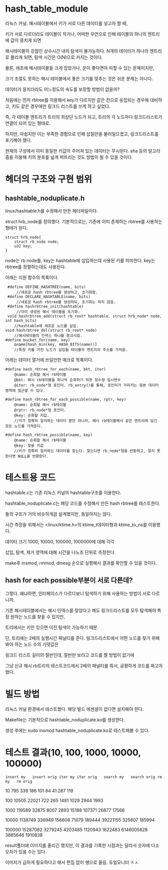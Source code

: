 # hash_table_module

리눅스 커널. 해시테이블에서 키가 서로 다른 데이터를 넣고자 할 때,

키가 서로 다르더라도 테이블이 작거나, 어떠한 우연으로 인해 테이블의 하나의 엔트리에 값이 뭉치게 되면

해시테이블의 강점인 상수시간 내의 탐색이 불가능하다. N개의 데이터가 하나의 엔트리로 몰리게 되면, 탐색 시간은 O(N)으로 커지는 것이다.

물론, 애초에 해시테이블을 크게 잡았거나, 운이 좋다면야 피할 수 있는 문제이지만,

크기 조절도 못하는 해시 테이블에서 좋은 크기를 맞추는 것은 쉬운 문제는 아니다.

데이터가 뭉치더라도 어느정도의 속도를 보장할 방법이 없을까?

처음에는 먼저 rbtree를 이용해서 key가 다르지만 같은 칸으로 응집되는 경우에 대비하고, 키도 같은 경우에만 링크드 리스트를 쓰게 하고 싶었다.

즉, 각 테이블 엔트리가 트리의 최상단 노드가 되고, 트리의 각 노드마다 링크드리스트가 연결이 되어 있는 형태로.

하지만, 아쉽지만 이는 부족한 경험으로 인해 삽질만을 불러일으켰고, 링크드리스트를 포기해야 했다.

현재의 구성에서 이미 동일한 키값이 주어져 있는 데이터는 무시된다. sha 등의 알고리즘을 이용해 키의 분포를 넓게 퍼뜨리는 것도 방법이 될 수 있을 것이다.

# 헤더의 구조와 구현 범위

 ## hashtable_noduplicate.h
 
 linux/hashtable.h를 수정해서 만든 헤더파일이다.
 
 struct hrb_node를 정의했다. 기본적으로는, 기존에 이미 존재하는 rbtree를 사용하는 형태가 된다.
 
    struct hrb_node{
        struct rb_node node;
        u32 key;
    }
 node는 rb node를, key는 hashtable에 삽입하는데 사용된 키를 의미한다. key는 rbtree를 정렬하는데도 사용된다.
 
 아래는 지원 함수의 목록이다.
 
     #define DEFINE_HASHTREE(name, bits)
         //새로운 hash rbtree를 생성하고, 초기화함.
     #define DECLARE_HASHTABLE(name, bits)
         //새로운 hash rbtree를 생성하되, 초기화는 하지 않음.
     #define hashrbtree_init(hashtable)
         //이미 생성된 해시 테이블을 초기화.
     void hashrbtree_add(struct rb_root* hashtable, struct hrb_node* node, int hash_bits)
        //hashtable에 새로운 노드를 삽입.
    void hashrbtree_del(struct rb_root* node)
        //해시테이블의 인덱스 하나를 붕괴시킴.
    #define bucket_for(name, key)
        &name[hash_min(key, HASH_BITS(name))]
        //특정 키를 가진 노드가 삽입될 테이블의 엔트리의 주소를 가져옴.
    
아래는 데이터 열거에 쓰일만한 매크로 목록이다.

    #define hash_rbtree_for_each(name, bkt, iter)
        @name: 순회할 해시 rb테이블
        @bkt: 해시 rb테이블을 하나씩 순회하기 위한 정수형 임시변수
        @iter: rb_node*형 포인터. rb_entry()를 통해, 포인터가 가리키는 원본 데이터 영역에 접근할 수 있다.
    
    #define hash_rbtree_for_each_possible(name, rptr, key)
        @name: 순회할 해시 rb테이블
        @rptr: rb_node*형 포인터.
        @key: 순회할 키값.
        //키가 정확히 일치하는 데이터 뿐만 아니라, 해시 rb테이블에서 같은 엔트리에 담긴 모든 노드를 가져온다.
        
    #define hash_rbtree_possible(name, key)
        @name: 순회할 해시 rb테이블
        @key: 찾을 키값
        //키가 정확히 일치하는 데이터를 찾는다. 찾는다면 rb_node*형을 반환하고, 찾지 못한다면 NULL을 반환한다.
    
# 테스트용 코드

hashtable.c는 기존 리눅스 커널의 hashtable구조를 이용한다.

hashtable_noduplicate.c는 해당 코드를 수정해서 만든 hash rbtree를 테스트한다.

둘의 구조가 거의 비슷하게끔 설계했지만, 동일하지는 않다.

시간 측정을 위해서는 <linux/ktime.h>의 ktime_t데이터형과 ktime_to_ns를 이용했다.

데이터 크기 1000, 10000, 100000, 1000000에 대해 각각

삽입, 탐색, 제거 영역에 대해 시간을 나노초 단위로 측정한다.

 make후 insmod, rmmod, dmesg 순으로 실행해서 결과를 확인할 수 있을 것이다.

## hash for each possible부분이 서로 다른데?

그렇다. 왜냐하면, 인터페이스가 다르다보니 탐색하기 위해 사용하는 방법이 서로 다르니까.

기존 해시테이블에서는 해시 인덱스를 찾았다고 해도 링크드리스트를 모두 탐색해야 특정 원하는 노드를 찾을 수 있지만,

트리에서는 키만 있으면 이진 탐색이 가능하기 때문.

단, 트리에는 2배의 실행시간 패널티를 준다. 링크드리스트에서 어떤 노드를 찾기 위해 봐야 하는 노드 수의 기댓값은

링크드 리스트 길이의 절반인데, 절반만 보라고 코드를 짤 방법이 없기에

그냥 신규 해시 rb트리의 테스트코드에서 2배의 패널티를 줘서, 공평하게 코드를 짜고자 했다. 

# 빌드 방법

리눅스 커널 환경에서 테스트했다. 해당 빌드 에센셜이 없다면 설치해야 한다.

Makefile는 기본적으로 hashtable_noduplicate.ko를 생성한다.

생성 후에는 sudo insmod hashtable_noduplicate.ko로 테스트해볼 수 있다.

# 테스트 결과(10, 100, 1000, 10000, 100000)

	insert my	insert orig	iter my	iter orig	search my	search orig	rm my	rm orig
10	795	339	186	101	84	41	287	119

100	10505	22021	722	265	1481	1029	2944	1993

1000	119589	32875	8007	2893	15188	107371	26877	17566

10000	1138749	336949	156608	71079	189444	39221155	325607	185994

100000	15287082	3279245	4203485	1120943	1622483	6146005828	3885646	1910838

result폴더에 이미지를 올리긴 했지만, 이 결과를 기록한 시점과는 달라서 숫자에 다소 오차가 있을 수는 있다.

이미지가 급하게 필요하다고 해서 편집 없이 쌩으로 올림. 듀얼모니터 ㅈㅅ
